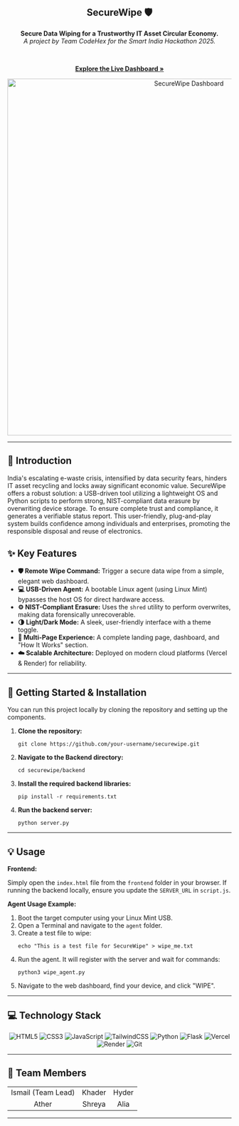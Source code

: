 <html>
<div>
<article>
<div align="center">
<h1>SecureWipe 🛡️</h1>
<p>
<strong>Secure Data Wiping for a Trustworthy IT Asset Circular Economy.</strong>
<br />
<em>A project by Team CodeHex for the Smart India Hackathon 2025.</em>
</p>
<br>
<p>
<a href="https://secur-ewipe.vercel.app/"><strong>Explore the Live Dashboard »</strong></a>
</p>
<img src="securewipe-dashboard.png" alt="SecureWipe Dashboard" width="800"/>
</div>
<hr>
        <h2>📄 Introduction</h2>
        <p>
            India's escalating e-waste crisis, intensified by data security fears, hinders IT asset recycling and locks away significant economic value. SecureWipe offers a robust solution: a USB-driven tool utilizing a lightweight OS and Python scripts to perform strong, NIST-compliant data erasure by overwriting device storage. To ensure complete trust and compliance, it generates a verifiable status report. This user-friendly, plug-and-play system builds confidence among individuals and enterprises, promoting the responsible disposal and reuse of electronics.
        </p>
        <h2>✨ Key Features</h2>
        <ul>
            <li><strong>🛡️ Remote Wipe Command:</strong> Trigger a secure data wipe from a simple, elegant web dashboard.</li>
            <li><strong>💻 USB-Driven Agent:</strong> A bootable Linux agent (using Linux Mint) bypasses the host OS for direct hardware access.</li>
            <li><strong>⚙️ NIST-Compliant Erasure:</strong> Uses the <code>shred</code> utility to perform overwrites, making data forensically unrecoverable.</li>
            <li><strong>🌗 Light/Dark Mode:</strong> A sleek, user-friendly interface with a theme toggle.</li>
            <li><strong>📄 Multi-Page Experience:</strong> A complete landing page, dashboard, and "How It Works" section.</li>
            <li><strong>☁️ Scalable Architecture:</strong> Deployed on modern cloud platforms (Vercel & Render) for reliability.</li>
        </ul>
        <hr>
        <h2>🚀 Getting Started & Installation</h2>
        <p>
            You can run this project locally by cloning the repository and setting up the components.
        </p>
        <ol>
            <li>
                <strong>Clone the repository:</strong>
                <pre><code>git clone https://github.com/your-username/securewipe.git</code></pre>
            </li>
            <li>
                <strong>Navigate to the Backend directory:</strong>
                <pre><code>cd securewipe/backend</code></pre>
            </li>
            <li>
                <strong>Install the required backend libraries:</strong>
                <pre><code>pip install -r requirements.txt</code></pre>
            </li>
             <li>
                <strong>Run the backend server:</strong>
                <pre><code>python server.py</code></pre>
            </li>
        </ol>
        <hr>
        <h2>💡 Usage</h2>
        <p><strong>Frontend:</strong></p>
        <p>Simply open the <code>index.html</code> file from the <code>frontend</code> folder in your browser. If running the backend locally, ensure you update the <code>SERVER_URL</code> in <code>script.js</code>.</p>
        <p><strong>Agent Usage Example:</strong></p>
        <ol>
            <li>Boot the target computer using your Linux Mint USB.</li>
            <li>Open a Terminal and navigate to the <code>agent</code> folder.</li>
            <li>Create a test file to wipe: <pre><code>echo "This is a test file for SecureWipe" > wipe_me.txt</code></pre></li>
            <li>Run the agent. It will register with the server and wait for commands: <pre><code>python3 wipe_agent.py</code></pre></li>
            <li>Navigate to the web dashboard, find your device, and click "WIPE".</li>
        </ol>
        <hr>
        <h2>💻 Technology Stack</h2>
        <p align="center">
          <img src="https://img.shields.io/badge/html5-%23E34F26.svg?style=for-the-badge&logo=html5&logoColor=white" alt="HTML5"/>
          <img src="https://img.shields.io/badge/css3-%231572B6.svg?style=for-the-badge&logo=css3&logoColor=white" alt="CSS3"/>
          <img src="https://img.shields.io/badge/javascript-%23323330.svg?style=for-the-badge&logo=javascript&logoColor=%23F7DF1E" alt="JavaScript"/>
          <img src="https://img.shields.io/badge/tailwindcss-%2338B2AC.svg?style=for-the-badge&logo=tailwind-css&logoColor=white" alt="TailwindCSS"/>
          <img src="https://img.shields.io/badge/python-3670A0?style=for-the-badge&logo=python&logoColor=ffdd54" alt="Python"/>
          <img src="https://img.shields.io/badge/flask-%23000.svg?style=for-the-badge&logo=flask&logoColor=white" alt="Flask"/>
          <img src="https://img.shields.io/badge/vercel-%23000.svg?style=for-the-badge&logo=vercel&logoColor=white" alt="Vercel"/>
          <img src="https://img.shields.io/badge/Render-%46E3B7.svg?style=for-the-badge&logo=render&logoColor=white" alt="Render"/>
          <img src="https://img.shields.io/badge/git-%23F05033.svg?style=for-the-badge&logo=git&logoColor=white" alt="Git"/>
        </p>
        <hr>
        <h2>👥 Team Members</h2>
        <table align="center">
          <tr>
            <td align="center">Ismail (Team Lead)</td>
            <td align="center">Khader</td>
            <td align="center">Hyder</td>
          </tr>
          <tr>
            <td align="center">Ather</td>
            <td align="center">Shreya</td>
            <td align="center">Alia</td>
          </tr>
        </table>
    </article>
    <footer>
        <hr>
    </footer>
</div>

</html>
